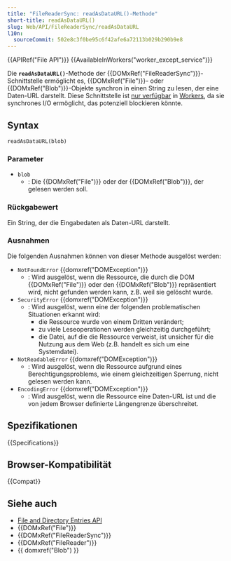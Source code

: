 ```yaml
---
title: "FileReaderSync: readAsDataURL()-Methode"
short-title: readAsDataURL()
slug: Web/API/FileReaderSync/readAsDataURL
l10n:
  sourceCommit: 502e8c3f0be95c6f42afe6a72113b029b290b9e8
---
```


{{APIRef("File API")}} {{AvailableInWorkers("worker_except_service")}}

Die **`readAsDataURL()`**-Methode der {{DOMxRef("FileReaderSync")}}-Schnittstelle ermöglicht es, {{DOMxRef("File")}}- oder {{DOMxRef("Blob")}}-Objekte synchron in einen String zu lesen, der eine Daten-URL darstellt. Diese Schnittstelle ist [nur verfügbar](/de/docs/Web/API/Web_Workers_API/Functions_and_classes_available_to_workers) in [Workers](/de/docs/Web/API/Worker), da sie synchrones I/O ermöglicht, das potenziell blockieren könnte.

## Syntax

```js-nolint
readAsDataURL(blob)
```

### Parameter

- `blob`
  - : Die {{DOMxRef("File")}} oder der {{DOMxRef("Blob")}}, der gelesen werden soll.

### Rückgabewert

Ein String, der die Eingabedaten als Daten-URL darstellt.

### Ausnahmen

Die folgenden Ausnahmen können von dieser Methode ausgelöst werden:

- `NotFoundError` {{domxref("DOMException")}}
  - : Wird ausgelöst, wenn die Ressource, die durch die DOM {{DOMxRef("File")}} oder den {{DOMxRef("Blob")}} repräsentiert wird, nicht gefunden werden kann, z.B. weil sie gelöscht wurde.
- `SecurityError` {{domxref("DOMException")}}
  - : Wird ausgelöst, wenn eine der folgenden problematischen Situationen erkannt wird:
    - die Ressource wurde von einem Dritten verändert;
    - zu viele Leseoperationen werden gleichzeitig durchgeführt;
    - die Datei, auf die die Ressource verweist, ist unsicher für die Nutzung aus dem Web (z.B. handelt es sich um eine Systemdatei).
- `NotReadableError` {{domxref("DOMException")}}
  - : Wird ausgelöst, wenn die Ressource aufgrund eines Berechtigungsproblems, wie einem gleichzeitigen Sperrung, nicht gelesen werden kann.
- `EncodingError` {{domxref("DOMException")}}
  - : Wird ausgelöst, wenn die Ressource eine Daten-URL ist und die von jedem Browser definierte Längengrenze überschreitet.

## Spezifikationen

{{Specifications}}

## Browser-Kompatibilität

{{Compat}}

## Siehe auch

- [File and Directory Entries API](/de/docs/Web/API/File_and_Directory_Entries_API)
- {{DOMxRef("File")}}
- {{DOMxRef("FileReaderSync")}}
- {{DOMxRef("FileReader")}}
- {{ domxref("Blob") }}
